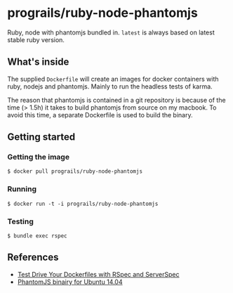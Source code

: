 # prograils/ruby-node-phantomjs

Ruby, node with phantomjs bundled in. `latest` is always based on latest stable
ruby version.

## What's inside

The supplied `Dockerfile` will create an images for docker containers
with ruby, nodejs and phantomjs. Mainly to run the headless tests of karma.

The reason that phantomjs is contained in a git repository is because
of the time (> 1.5h) it takes to build phantomjs from source on my macbook.
To avoid this time, a separate Dockerfile is used to build the binary.

## Getting started

### Getting the image

```
$ docker pull prograils/ruby-node-phantomjs
```

### Running

```
$ docker run -t -i prograils/ruby-node-phantomjs
```

### Testing
```
$ bundle exec rspec
```


## References

* [Test Drive Your Dockerfiles with RSpec and ServerSpec](https://robots.thoughtbot.com/tdd-your-dockerfiles-with-rspec-and-serverspec)
* [PhantomJS binairy for Ubuntu 14.04](https://github.com/edwinvdgraaf/phantomjs-build)
